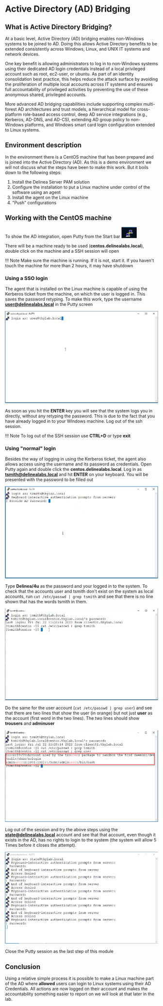 # Active Directory (AD) Bridging

## What is Active Directory Bridging?
At a basic level, Active Directory (AD) bridging enables non-Windows systems to be joined to AD. Doing this allows Active Directory benefits to be extended consistently across Windows, Linux, and UNIX IT systems and network devices.

One key benefit is allowing administrators to log in to non-Windows systems using their dedicated AD login credentials instead of a local privileged account such as root, ec2-user, or ubuntu. As part of an identity consolidation best practice, this helps reduce the attack surface by avoiding the proliferation of multiple local accounts across IT systems and ensures full accountability of privileged activities by preventing the use of these anonymous shared, privileged accounts.

More advanced AD bridging capabilities include supporting complex multi-forest AD architectures and trust models, a hierarchical model for cross-platform role-based access control, deep AD service integrations (e.g., Kerberos, AD-DNS, and AD-CS), extending AD group policy to non-Windows platforms, and Windows smart card login configuration extended to Linux systems.

## Environment description

In the environment there is a CentOS machine that has been prepared and is joined into the Active Directory (AD). As this is a demo environment we will not discuss what the steps have been to make this work. But it boils down to the following steps:
1. Install the Delinea Server PAM solution
2. Configure the installation to put a Linux machine under control of the software using an agent
3. Install the agent on the Linux machine
4. "Push" configurations

## Working with the CentOS machine

To show the AD integration, open Putty from the Start bar ![server PAM](images/lab001.png)

There will be a machine ready to be used (**centos.delinealabs.local**), double click on the machine and a SSH session will open 

!!! Note
    Make sure the machine is running. If it is not, start it. If you haven't touch the machine for more than 2 hours, it may have shutdown


### Using a SSO login

The agent that is installed on the Linux machine is capable of using the Kerberos ticket from the machine, on which the user is logged in. This saves the password retyping. To make this work, type the username **user@delinealabs.local** in the Putty screen

![server PAM](images/lab002.png)

As soon as you hit the **ENTER** key you will see that the system logs you in directly, without any retyping the password. This is due to the fact that you have already logged in to your WIndows machine. Log out of the ssh session.

!!! Note
    To log out of the SSH session use **CTRL+D** or type **exit**


### Using "normal" login

Besides the way of logging in using the Kerberos ticket, the agent also allows access using the username and its password as credentials. Open Putty again and double click the **centos.delinealabs.local**. Log in as **tsmith@delinealabs.local** and hit **ENTER** on your keyboard. You will be presented with the password to be filled out

![server PAM](../../images/lab0001.png)

Type **Delinea/4u** as the password and your logged in to the system. To check that the accounts user and tsmith don't exist on the system as local accounts, run ``cat /etc/passwd | grep tsmith`` and see that there is no line shown that has the words tsmith in them.

![server PAM](images/lab004.png)

Do the same for the user account (``cat /etc/passwd | grep user``) and see that there are two lines that show the user (in orange) but not just **user** as the account (first word in the two lines). The two lines should show **trousers** and **adminuser**

![server PAM](images/lab005.png)

Log out of the session and try the above steps using the **state@delinealabs.local** account and see that that account, even though it exists in the AD, has no rights to login to the system (the system will allow 5 Times before it closes the attempt). 

![server PAM](../../images/lab0002.png)

Close the Putty session as the last step of this module

## Conclusion

Using a relative simple process it is possible to make a Linux machine part of the AD where **allowed** users can login to Linux systems using their AD Credentials. All actions are now logged on their account and makes the accountability something easier to report on we will look at that later in the lab.


